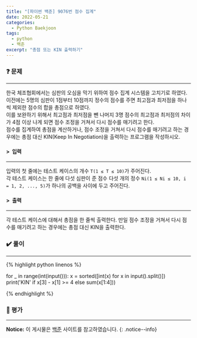 ```yaml
---
title: "[파이썬 백준] 9076번 점수 집계"
date: 2022-05-21
categories:
  - Python Baekjoon
tags:
  - python
  - 백준
excerpt: "총점 또는 KIN 출력하기"
---
```


### ❓ 문제

---

한국 체조협회에서는 심판의 오심을 막기 위하여 점수 집계 시스템을 고치기로 하였다.<br>
이전에는 5명의 심판이 1점부터 10점까지 정수의 점수를 주면 최고점과 최저점을 하나씩 제외한 점수의 합을 총점으로 하였다.<br>
이를 보완하기 위해서 최고점과 최저점을 뺀 나머지 3명 점수의 최고점과 최저점의 차이가 4점 이상 나게 되면 점수 조정을 거쳐서 다시 점수를 매기려고 한다.<br>
점수를 집계하여 총점을 계산하거나, 점수 조정을 거쳐서 다시 점수를 매기려고 하는 경우에는 총점 대신 KIN(Keep In Negotiation)을 출력하는 프로그램을 작성하시오.<br>



#### > &nbsp;입력

---

입력의 첫 줄에는 테스트 케이스의 개수 `T(1 ≤ T ≤ 10)`가 주어진다.<br>
각 테스트 케이스는 한 줄에 다섯 심판이 준 점수 다섯 개의 정수 `Ni(1 ≤ Ni ≤ 10, i = 1, 2, ..., 5)`가 하나의 공백을 사이에 두고 주어진다.<br>


#### > &nbsp;출력

---

각 테스트 케이스에 대해서 총점을 한 줄씩 출력한다. 만일 점수 조정을 거쳐서 다시 점수를 매기려고 하는 경우에는 총점 대신 KIN을 출력한다.<br>


### ✔️ 풀이

---

{% highlight python linenos %}

for _ in range(int(input())):
    x = sorted([int(x) for x in input().split()])
    print('KIN' if x[3] - x[1] >= 4 else sum(x[1:4]))

{% endhighlight %}


### 💬 평가

---



**Notice:** 이 게시물은 [백준](https://www.acmicpc.net/problem/9076) 사이트를 참고하였습니다.
{: .notice--info}
